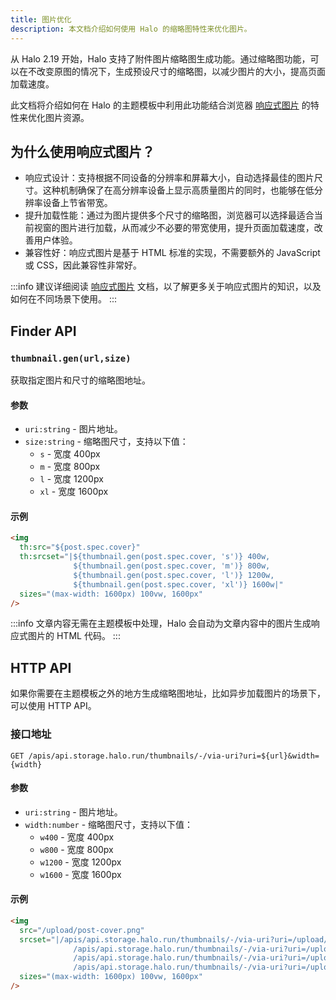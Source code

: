 ```yaml
---
title: 图片优化
description: 本文档介绍如何使用 Halo 的缩略图特性来优化图片。
---
```


从 Halo 2.19 开始，Halo 支持了附件图片缩略图生成功能。通过缩略图功能，可以在不改变原图的情况下，生成预设尺寸的缩略图，以减少图片的大小，提高页面加载速度。

此文档将介绍如何在 Halo 的主题模板中利用此功能结合浏览器 [响应式图片](https://developer.mozilla.org/zh-CN/docs/Learn/HTML/Multimedia_and_embedding/Responsive_images) 的特性来优化图片资源。

## 为什么使用响应式图片？

- 响应式设计：支持根据不同设备的分辨率和屏幕大小，自动选择最佳的图片尺寸。这种机制确保了在高分辨率设备上显示高质量图片的同时，也能够在低分辨率设备上节省带宽。
- 提升加载性能：通过为图片提供多个尺寸的缩略图，浏览器可以选择最适合当前视窗的图片进行加载，从而减少不必要的带宽使用，提升页面加载速度，改善用户体验。
- 兼容性好：响应式图片是基于 HTML 标准的实现，不需要额外的 JavaScript 或 CSS，因此兼容性非常好。

:::info
建议详细阅读 [响应式图片](https://developer.mozilla.org/zh-CN/docs/Learn/HTML/Multimedia_and_embedding/Responsive_images) 文档，以了解更多关于响应式图片的知识，以及如何在不同场景下使用。
:::

## Finder API

### `thumbnail.gen(url,size)`

获取指定图片和尺寸的缩略图地址。

#### 参数

- `uri:string` - 图片地址。
- `size:string` - 缩略图尺寸，支持以下值：
  - `s` - 宽度 400px
  - `m` - 宽度 800px
  - `l` - 宽度 1200px
  - `xl` - 宽度 1600px

#### 示例

```html
<img
  th:src="${post.spec.cover}"
  th:srcset="|${thumbnail.gen(post.spec.cover, 's')} 400w,
              ${thumbnail.gen(post.spec.cover, 'm')} 800w,
              ${thumbnail.gen(post.spec.cover, 'l')} 1200w,
              ${thumbnail.gen(post.spec.cover, 'xl')} 1600w|"
  sizes="(max-width: 1600px) 100vw, 1600px"
/>
```

:::info
文章内容无需在主题模板中处理，Halo 会自动为文章内容中的图片生成响应式图片的 HTML 代码。
:::

## HTTP API

如果你需要在主题模板之外的地方生成缩略图地址，比如异步加载图片的场景下，可以使用 HTTP API。

### 接口地址

`GET /apis/api.storage.halo.run/thumbnails/-/via-uri?uri=${url}&width={width}`

#### 参数

- `uri:string` - 图片地址。
- `width:number` - 缩略图尺寸，支持以下值：
  - `w400` - 宽度 400px
  - `w800` - 宽度 800px
  - `w1200` - 宽度 1200px
  - `w1600` - 宽度 1600px

#### 示例

```html
<img
  src="/upload/post-cover.png"
  srcset="|/apis/api.storage.halo.run/thumbnails/-/via-uri?uri=/upload/post-cover.png&width=w400 400w,
              /apis/api.storage.halo.run/thumbnails/-/via-uri?uri=/upload/post-cover.png&width=w800 800w,
              /apis/api.storage.halo.run/thumbnails/-/via-uri?uri=/upload/post-cover.png&width=w1200 1200w,
              /apis/api.storage.halo.run/thumbnails/-/via-uri?uri=/upload/post-cover.png&width=w1600 1600w|"
  sizes="(max-width: 1600px) 100vw, 1600px"
/>
```
